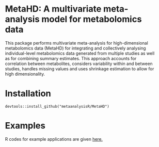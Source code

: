 # MetaHD: A multivariate meta-analysis model for metabolomics data

This package performs multivariate meta-analysis for high-dimensional metabolomics data (MetaHD) for integrating and collectively analysing individual-level metabolomics data generated from multiple studies as well as for combining summary estimates. This approach accounts for correlation between metabolites, considers variability within and between studies, handles missing values and uses shrinkage estimation to allow for high dimensionality.

# Installation

```{r eval=FALSE}
devtools::install_github("metaanalysisR/MetaHD")
```

# Examples

R codes for example applications are given [here.](R/Examples.R)

